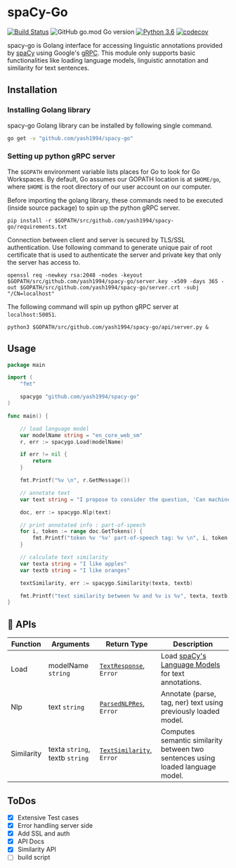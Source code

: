 # spaCy-Go

[![Build Status](https://travis-ci.org/yash1994/spacy-go.svg?branch=master)](https://travis-ci.org/yash1994/spacy-go)
![GitHub go.mod Go version](https://img.shields.io/github/go-mod/go-version/yash1994/spacy-go)
[![Python 3.6](https://img.shields.io/badge/python-3.6-blue.svg)](https://www.python.org/downloads/release/python-360/)
[![codecov](https://codecov.io/gh/yash1994/spacy-go/branch/master/graph/badge.svg)](https://codecov.io/gh/yash1994/spacy-go)

spacy-go is Golang interface for accessing linguistic annotations provided by
[spaCy](https://spacy.io) using Google's [gRPC](https://grpc.io/). This module only supports basic functionalities like loading language models, linguistic annotation and similarity for text sentences.

## Installation

### Installing Golang library

spacy-go Golang library can be installed by following single command.

```bash
go get -v "github.com/yash1994/spacy-go"
```

### Setting up python gRPC server

The `$GOPATH` environment variable lists places for Go to look for Go Workspaces. By default, Go assumes our GOPATH location is at `$HOME/go`, where `$HOME` is the root directory of our user account on our computer.

Before importing the golang library, these commands need to be executed (inside source package) to spin up the python gRPC server.

`pip install -r $GOPATH/src/github.com/yash1994/spacy-go/requirements.txt`

Connection between client and server is secured by TLS/SSL authentication. Use following command to generate unique pair of root certificate that is used to authenticate the server and private key that only the server has access to.

`openssl req -newkey rsa:2048 -nodes -keyout $GOPATH/src/github.com/yash1994/spacy-go/server.key -x509 -days 365 -out $GOPATH/src/github.com/yash1994/spacy-go/server.crt -subj "/CN=localhost"`

The following command will spin up python gRPC server at `localhost:50051`.

`python3 $GOPATH/src/github.com/yash1994/spacy-go/api/server.py &`

## Usage

```Go
package main

import (
	"fmt"

	spacygo "github.com/yash1994/spacy-go"
)

func main() {

	// load language model
	var modelName string = "en_core_web_sm"
	r, err := spacygo.Load(modelName)

	if err != nil {
		return
	}

	fmt.Printf("%v \n", r.GetMessage())

	// annotate text
	var text string = "I propose to consider the question, 'Can machines think?"

	doc, err := spacygo.Nlp(text)

	// print annotated info : part-of-speech
	for i, token := range doc.GetTokens() {
		fmt.Printf("token %v '%v' part-of-speech tag: %v \n", i, token.GetText(), token.GetPos())
	}

	// calculate text similarity
	var texta string = "I like apples"
	var textb string = "I like oranges"

	textSimilarity, err := spacygo.Similarity(texta, textb)

	fmt.Printf("text similarity between %v and %v is %v", texta, textb, textSimilarity.GetSimilarity())
}
```

## :dizzy: APIs

| Function | Arguments | Return Type | Description |
| -------- | --------- | ----------- | ----------- |
| Load | modelName `string` | [`TextResponse`](docs/textResponse.md), `Error` | Load [spaCy's Language Models](https://spacy.io/usage/models) for text annotations. |
| Nlp | text `string` | [`ParsedNLPRes`](docs/parsedNlpRes.md), `Error` | Annotate (parse, tag, ner) text using previously loaded model. |
| Similarity | texta `string`, textb `string` | [`TextSimilarity`](docs/textSimilarity.md), `Error` | Computes semantic similarity between two sentences using loaded language model. |

## ToDos
* [x] Extensive Test cases
* [x] Error handling server side
* [x] Add SSL and auth
* [x] API Docs
* [x] Similarity API
* [ ] build script
